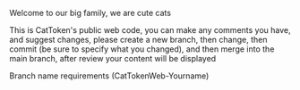 Welcome to our big family, we are cute cats

This is CatToken's public web code, you can make any comments you have, and suggest changes, please create a new branch, then change, then commit (be sure to specify what you changed), and then merge into the main branch, after review your content will be displayed

Branch name requirements (CatTokenWeb-Yourname)
